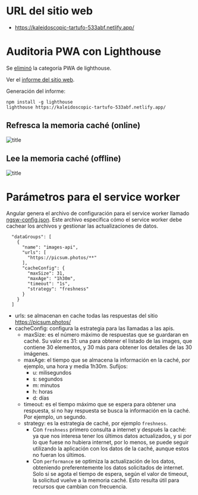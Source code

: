 # URL del sitio web

- https://kaleidoscopic-tartufo-533abf.netlify.app/

# Auditoria PWA con Lighthouse

Se [eliminó](https://github.com/GoogleChrome/lighthouse/pull/15455) la categoría PWA de lighthouse.

Ver el [informe del sitio web](kaleidoscopic-tartufo-533abf.netlify.app_2025-01-01_20-39-25.report.html).

Generación del informe:
```
npm install -g lighthouse
lighthouse https://kaleidoscopic-tartufo-533abf.netlify.app/
```

## Refresca la memoria caché (online)

![title](online.avif)

## Lee la memoria caché (offline)

![title](offline.avif)

# Parámetros para el service worker

Angular genera el archivo de configuración para el service worker llamado [ngsw-config.json](ngsw-config.json). Este archivo especifica cómo el service worker debe cachear los archivos y gestionar las actualizaciones de datos.

```
  "dataGroups": [
    {
      "name": "images-api",
      "urls": [
        "https://picsum.photos/**"
      ],
      "cacheConfig": {
        "maxSize": 31,
        "maxAge": "1h30m",
        "timeout": "1s",
        "strategy": "freshness"
      }
    }
  ]

```
- urls: se almacenan en cache todas las respuestas del sitio https://picsum.photos/
- cacheConfig: configura la estrategia para las llamadas a las apis.
  - maxSize: es el número máximo de respuestas que se guardaran en caché. Su valor es 31: una para obtener el listado de las images, que contiene 30 elementos, y 30 más para obtener los detalles de las 30 imágenes.
  - maxAge: el tiempo que se almacena la información en la caché, por ejemplo, una hora y media 1h30m. Sufijos:
    - u: milisegundos
    - s: segundos
    - m: minutos
    - h: horas
    - d: días
  - timeout: es el tiempo máximo que se espera para obtener una respuesta, si no hay respuesta se busca la información en la caché. Por ejemplo, un segundo.
  - strategy: es la estrategia de caché, por ejemplo ```freshness```.
     - Con ```freshness``` primero consulta a internet y después la caché: ya que nos interesa tener los últimos datos actualizados, y si por lo que fuese no hubiera internet, por lo menos, se puede seguir utilizando la aplicación con los datos de la caché, aunque estos no fueran los últimos.
     - Con ```performance``` se optimiza la actualización de los datos, obteniendo preferentemente los datos solicitados de internet. Solo si se agota el tiempo de espera, según el valor de timeout, la solicitud vuelve a la memoria caché. Esto resulta útil para recursos que cambian con frecuencia.
